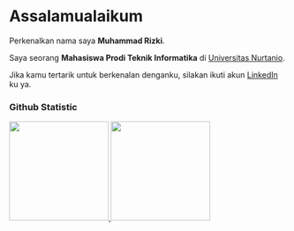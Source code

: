 # Assalamualaikum 

Perkenalkan nama saya **Muhammad Rizki**.<br>

Saya seorang **Mahasiswa Prodi Teknik Informatika** di [Universitas Nurtanio](https://maps.app.goo.gl/VUmjPyPZ4WStke9a6).<br>

Jika kamu tertarik untuk berkenalan denganku, silakan ikuti akun [LinkedIn](https://www.linkedin.com/in/muhammad-rizki-64ab56177/) ku ya.

### Github Statistic
<p align="left">
<a href="https://github.com/muhammadRizki12">
  <img height="180em" src="https://github-readme-stats-eight-theta.vercel.app/api?username=muhammadRizki12&show_icons=true&theme=algolia&include_all_commits=true&count_private=true"/>
  <img height="180em" src="https://github-readme-stats-eight-theta.vercel.app/api/top-langs/?username=muhammadRizki12&layout=compact&layout=compact&theme=algolia"/>
</a>
</p>
